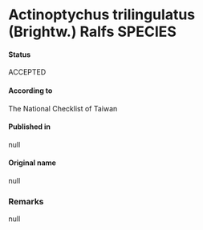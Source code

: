 Actinoptychus trilingulatus (Brightw.) Ralfs SPECIES
=======

#### Status
ACCEPTED

#### According to
The National Checklist of Taiwan

#### Published in
null

#### Original name
null

### Remarks
null